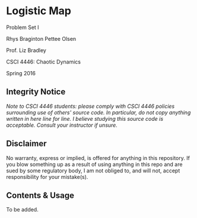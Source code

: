 # Logistic Map

Problem Set I

Rhys Braginton Pettee Olsen

Prof. Liz Bradley

CSCI 4446: Chaotic Dynamics

Spring 2016

## Integrity Notice

*Note to CSCI 4446 students: please comply with CSCI 4446 policies
surrounding use of others' source code. In particular, do not copy
anything written in here line for line. I believe studying this source
code is acceptable. Consult your instructor if unsure.*

## Disclaimer

No warranty, express or implied, is offered for anything in this repository.
If you blow something up as a result of using anything in this repo
and are sued by some regulatory body, I am not obliged to, and will not,
accept responsibility for your mistake(s).

## Contents & Usage

To be added.
